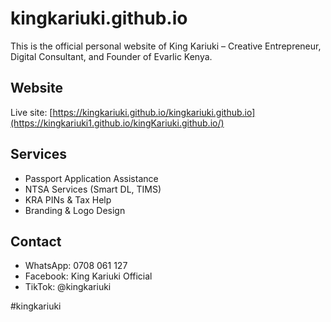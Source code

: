 # kingkariuki.github.io

This is the official personal website of King Kariuki – Creative Entrepreneur, Digital Consultant, and Founder of Evarlic Kenya.

## Website

Live site: [https://kingkariuki.github.io/kingkariuki.github.io](https://kingkariuki1.github.io/kingKariuki.github.io/)

## Services

- Passport Application Assistance
- NTSA Services (Smart DL, TIMS)
- KRA PINs & Tax Help
- Branding & Logo Design

## Contact

- WhatsApp: 0708 061 127
- Facebook: King Kariuki Official
- TikTok: @kingkariuki

#kingkariuki
